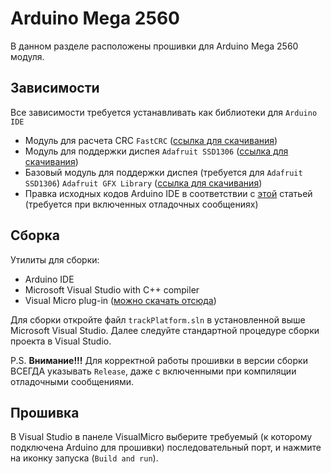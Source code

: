 # Arduino Mega 2560

В данном разделе расположены прошивки для Arduino Mega 2560 модуля.

## Зависимости

Все зависимости требуется устанавливать как библиотеки для `Arduino IDE`

* Модуль для расчета CRC `FastCRC` ([ссылка для скачивания](https://github.com/FrankBoesing/FastCRC))
* Модуль для поддержки диспея `Adafruit SSD1306` ([ссылка для скачивания](https://github.com/adafruit/Adafruit_SSD1306))
* Базовый модуль для поддержки диспея (требуется для `Adafruit SSD1306`) `Adafruit GFX Library` ([ссылка для скачивания](https://github.com/adafruit/Adafruit-GFX-Library))
* Правка исходных кодов Arduino IDE в соответствии с [этой](https://playground.arduino.cc/Main/Printf) статьей (требуется при включенных отладочных сообщениях)

## Сборка

Утилиты для сборки:

* Arduino IDE
* Microsoft Visual Studio with C++ compiler
* Visual Micro plug-in ([можно скачать отсюда](http://www.visualmicro.com/page/Arduino-Visual-Studio-Downloads.aspx))

Для сборки откройте файл `trackPlatform.sln` в установленной выше Microsoft Visual Studio. Далее следуйте стандартной процедуре сборки проекта в Visual Studio.

P.S. **Внимание!!!** Для корректной работы прошивки в версии сборки ВСЕГДА указывать `Release`, даже с включенными при компиляции отладочными сообщениями.

## Прошивка

В Visual Studio в панеле VisualMicro выберите требуемый (к которому подключена Arduino для прошивки) последовательный порт, и нажмите на иконку запуска (`Build and run`).

